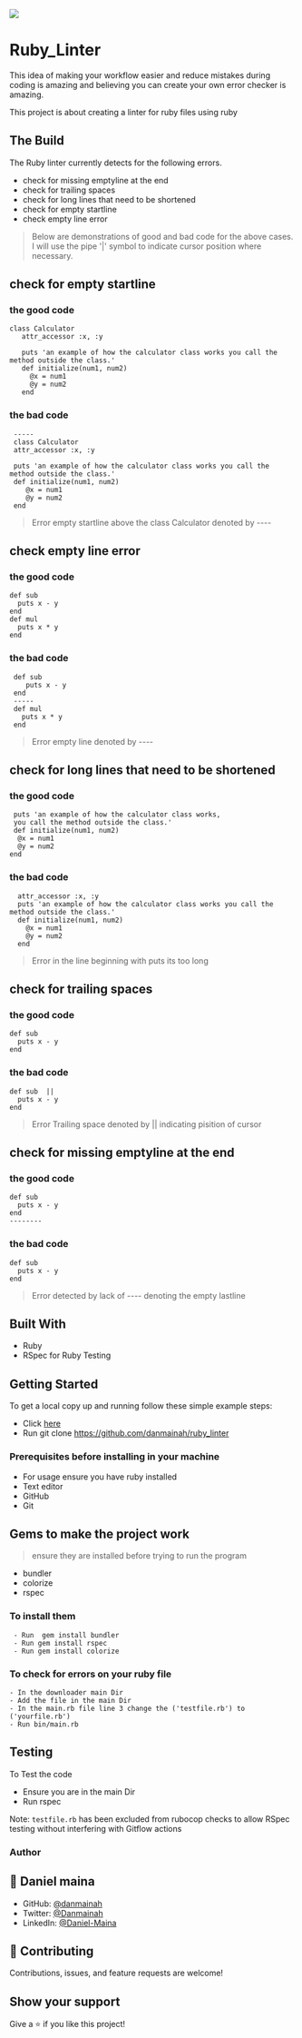 ![](https://img.shields.io/badge/Ruby-maroon)

# Ruby_Linter

  This idea of making your workflow easier and reduce mistakes during coding is amazing 
  and believing you can create your own error checker is amazing.

  This project is about creating a linter for ruby files using ruby 

## The Build
  The  Ruby linter currently detects for the following errors.
- check for missing emptyline at the end
- check for trailing spaces
- check for long lines that need to be shortened
- check for empty startline
- check empty line error

> Below are demonstrations of good and bad code for the above cases. I will use the pipe '|' symbol to indicate cursor position where necessary.
> 
 ## check for empty startline
  ### the good code

    class Calculator
       attr_accessor :x, :y

       puts 'an example of how the calculator class works you call the method outside the class.'
       def initialize(num1, num2)
         @x = num1
         @y = num2
       end
  
  ### the bad code
     
     -----
     class Calculator
     attr_accessor :x, :y

     puts 'an example of how the calculator class works you call the method outside the class.'
     def initialize(num1, num2)
        @x = num1
        @y = num2
     end

 >  Error  empty startline above the class Calculator denoted by ----

  ## check empty line error

  ### the good code
  
    def sub
      puts x - y
    end
    def mul   
      puts x * y
    end

   ### the bad code
   
     def sub
        puts x - y
     end
     -----
     def mul   
       puts x * y
     end

 >Error  empty line denoted by ----

 ## check for long lines that need to be shortened
 ### the good code
  
     puts 'an example of how the calculator class works,
     you call the method outside the class.'
     def initialize(num1, num2)
      @x = num1
      @y = num2
    end

  ### the bad code
      
      attr_accessor :x, :y
      puts 'an example of how the calculator class works you call the method outside the class.'
      def initialize(num1, num2)
        @x = num1
        @y = num2
      end
 > Error in the line beginning with puts its too long

   ## check for trailing spaces

  ### the good code
 
    def sub
      puts x - y
    end

  ### the bad code
  
    def sub  ||
      puts x - y
    end

  >Error Trailing space denoted by || indicating pisition of cursor

  ## check for missing emptyline at the end
  ### the good code
  
    def sub
      puts x - y
    end
    --------

  ### the bad code
  
    def sub
      puts x - y
    end

  > Error detected by lack of ---- denoting the empty lastline

## Built With

- Ruby
- RSpec for Ruby Testing

 
## Getting Started

To get a local copy up and running follow these simple example steps:
- Click [here](https://github.com/danmainah/ruby_linter) 
- Run git clone https://github.com/danmainah/ruby_linter 


### Prerequisites before installing in your machine
- For usage ensure you have ruby installed
- Text editor
- GitHub
- Git

## Gems to make the project work
> ensure they are installed before trying to run the program
 -  bundler
 - colorize
 -  rspec
   
  ### To install them
     - Run  gem install bundler
     - Run gem install rspec 
     - Run gem install colorize 


  ### To check for errors on your ruby file
    - In the downloader main Dir
    - Add the file in the main Dir
    - In the main.rb file line 3 change the ('testfile.rb') to  ('yourfile.rb')
    - Run bin/main.rb

 ## Testing
 
 To Test the code 
 - Ensure you are in the main Dir
 - Run rspec

Note: `testfile.rb` has been excluded from rubocop checks to allow RSpec testing without interfering with Gitflow actions

<h3><b>Author</b></h3>

## 👤 **Daniel maina**

- GitHub: [@danmainah](https://github.com/danmainah)
- Twitter: [@Danmainah](https://twitter.com/dan_mainah)
- LinkedIn: [@Daniel-Maina](www.linkedin.com/in/daniel-maina-315a38191)

## 🤝 Contributing

Contributions, issues, and feature requests are welcome!

## Show your support

Give a ⭐️ if you like this project!

